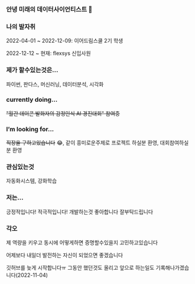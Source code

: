 ### 안녕 미래의 데이터사이언티스트 👋

### 나의 발자취
2022-04-01 ~ 2022-12-09: 이어드림스쿨 2기 학생

2022-12-12 ~ 현재: flexsys 신입사원

### 제가 할수있는것은...
파이썬, 판다스, 머신러닝, 데이터분석, 시각화

### currently doing...
~~"월간 데이콘 발화자의 감정인식 AI 경진대회" 참여중~~

### I’m looking for...
~~직장을 구하고있습니다~~ 😂, 같이 흥미로운주제로 프로젝트 하실분 환영, 대회참여하실분 환영

### 관심있는것
자동화시스템, 강화학습

### 저는...
긍정적입니다! 적극적입니다!
개발하는것 좋아합니다 잘부탁드립니다

### 각오
제 역량을 키우고 동시에 어떻게하면 증명할수있을지 고민하고있습니다

어제보다 내일더 발전하는 자신이 되었으면 좋겠습니다

깃허브를 늦게 시작합니다ㅠ 그동안 했던것도 올리고 앞으로 하는일도 기록해나가겠습니다(2022-11-04)

